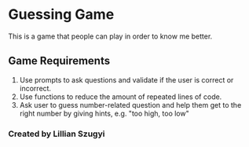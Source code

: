 # Guessing Game
This is a game that people can play in order to know me better.

## Game Requirements
1. Use prompts to ask questions and validate if the user is correct or incorrect.
2. Use functions to reduce the amount of repeated lines of code.
3. Ask user to guess number-related question and help them get to the right number by giving hints, e.g. "too high, too low"

### Created by Lillian Szugyi
